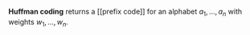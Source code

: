 **Huffman coding** returns a [[prefix code]] for an alphabet $a_1, \dots, a_n$ with weights $w_1, \dots, w_n$.